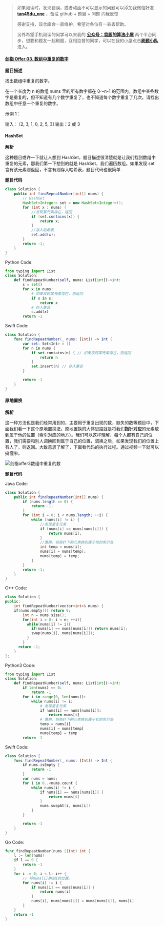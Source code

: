> 如果阅读时，发现错误，或者动画不可以显示的问题可以添加我微信好友  **[tan45du_one](https://raw.githubusercontent.com/tan45du/tan45du.github.io/master/个人微信.15egrcgqd94w.jpg)** ，备注  github  + 题目 + 问题  向我反馈
>
> 感谢支持，该仓库会一直维护，希望对各位有一丢丢帮助。
>
> 另外希望手机阅读的同学可以来我的 <u>[**公众号：袁厨的算法小屋**](https://raw.githubusercontent.com/tan45du/test/master/微信图片_20210320152235.2pthdebvh1c0.png)</u> 两个平台同步，想要和题友一起刷题，互相监督的同学，可以在我的小屋点击<u>[**刷题小队**](https://raw.githubusercontent.com/tan45du/test/master/微信图片_20210320152235.2pthdebvh1c0.png)</u>进入。 

#### [剑指 Offer 03. 数组中重复的数字](https://leetcode-cn.com/problems/shu-zu-zhong-zhong-fu-de-shu-zi-lcof/)

**题目描述**

找出数组中重复的数字。


在一个长度为 n 的数组 nums 里的所有数字都在 0～n-1 的范围内。数组中某些数字是重复的，但不知道有几个数字重复了，也不知道每个数字重复了几次。请找出数组中任意一个重复的数字。

示例 1：

输入：
[2, 3, 1, 0, 2, 5, 3]
输出：2 或 3 

#### **HashSet**

**解析**

这种题目或许一下就让人想到 HashSet，题目描述很清楚就是让我们找到数组中重复的元素，那我们第一下想到的就是 HashSet，我们遍历数组，如果发现 set 含有该元素则返回，不含有则存入哈希表，题目代码也很简单

**题目代码**

```java
class Solution {
    public int findRepeatNumber(int[] nums) {
        // HashSet
        HashSet<Integer> set = new HashSet<Integer>();
        for (int x : nums) {
            //发现某元素存在，返回
            if (set.contains(x)) {
                return x;
            }
            //存入哈希表
            set.add(x);
        }
        return -1;
    }
}
```

Python Code:

```python
from typing import List
class Solution:
    def findRepeatNumber(self, nums: List[int])->int:
        s = set()
        for x in nums:
            # 如果发现某元素存在，则返回
            if x in s:
                return x
            # 存入集合
            s.add(x)
        return -1
```

Swift Code:

```swift
class Solution {
    func findRepeatNumber(_ nums: [Int]) -> Int {
        var set: Set<Int> = []
        for n in nums {
            if set.contains(n) { // 如果发现某元素存在，则返回
                return n
            }
            set.insert(n) // 存入集合
        }

        return -1
    }
}
```

#### **原地置换**

**解析**

这一种方法也是我们经常用到的，主要用于重复出现的数，缺失的数等题目中，下面我们看一下这个原地置换法，原地置换的大体思路就是将我们**指针对应**的元素放到属于他的位置（索引对应的地方）。我们可以这样理解，每个人都有自己的位置，我们需要和别人调换回到属于自己的位置，调换之后，如果发现我们的位置上有人了，则返回。大致意思了解了，下面看代码的执行过程。通过视频一下就可以搞懂啦。

![剑指offer3数组中重复的数](https://cdn.jsdelivr.net/gh/tan45du/test1@master/20210122/剑指offer3数组中重复的数.2p6cd5os0em0.gif)



**题目代码**

Java Code:

```java
class Solution {
    public int findRepeatNumber(int[] nums) {
        if (nums.length == 0) {
            return -1;
        }
        for (int i = 0; i < nums.length; ++i) {
            while (nums[i] != i) {
                //发现重复元素
                if (nums[i] == nums[nums[i]]) {
                    return nums[i];
                }
                //置换，将指针下的元素换到属于他的索引处
                int temp = nums[i];
                nums[i] = nums[temp];
                nums[temp] = temp;
            }
        }
        return -1;
    }
}
```

C++ Code:

```cpp
class Solution {
public:
    int findRepeatNumber(vector<int>& nums) {
	if(nums.empty()) return 0;
      	int n = nums.size();
      	for(int i = 0; i < n; ++i){
          while(nums[i] != i){
            if(nums[i] == nums[nums[i]]) return nums[i];
            swap(nums[i], nums[nums[i]]);
          }
        }
      return -1;
    }
};
```

Python3 Code:

```python
from typing import List
class Solution:
    def findRepeatNumber(self, nums: List[int])->int:
        if len(nums) == 0:
            return -1
        for i in range(0, len(nums)):
            while nums[i] != i:
                # 发现重复元素
                if nums[i] == nums[nums[i]]:
                    return nums[i]
                # 置换，将指针下的元素换到属于它的索引处
                temp = nums[i]
                nums[i] = nums[temp]
                nums[temp] = temp
        return -1
```

Swift Code:

```swift
class Solution {
    func findRepeatNumber(_ nums: [Int]) -> Int {
        if nums.isEmpty {
            return -1
        }
        var nums = nums;
        for i in 0..<nums.count {
            while nums[i] != i {
                if nums[i] == nums[nums[i]] {
                    return nums[i]
                }
                nums.swapAt(i, nums[i])
            }
        }

        return -1
    }
}
```

Go Code:

```go
func findRepeatNumber(nums []int) int {
    l := len(nums)
    if l == 0 {
        return -1
    }
    for i := 0; i < l; i++ {
        // 将nums[i]换到i的位置。
        for nums[i] != i {
            if nums[i] == nums[nums[i]] {
                return nums[i]
            }
            nums[i], nums[nums[i]] = nums[nums[i]], nums[i]
        }
    }
    return -1
}
```

